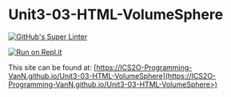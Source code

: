 # Unit3-03-HTML-VolumeSphere
[![GitHub's Super Linter](https://github.com/ICS2O-Programming-VanN/Unit3-03-HTML-VolumeSphere/workflows/GitHub's%20Super%20Linter/badge.svg)](https://github.com/ICS2O-Programming-VanN/Unit3-03-HTML-VolumeSphere/actions)

[![Run on Repl.it](https://repl.it/badge/github/ICS2O-Programming-VanN/Unit3-03-HTML-VolumeSphere)](https://repl.it/github/ICS2O-Programming-VanN/Unit3-03-HTML-VolumeSphere>)

This site can be found at: [https://ICS2O-Programming-VanN.github.io/Unit3-03-HTML-VolumeSphere](https://ICS2O-Programming-VanN.github.io/Unit3-03-HTML-VolumeSphere>)